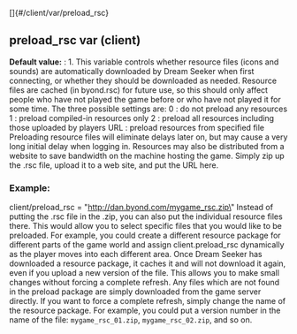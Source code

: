 []{#/client/var/preload_rsc}
  ## preload_rsc var (client)
  **Default value:**
  :   1\.
  This variable controls whether resource files (icons and sounds) are
  automatically downloaded by Dream Seeker when first connecting, or
  whether they should be downloaded as needed. Resource files are cached
  (in byond.rsc) for future use, so this should only affect people who
  have not played the game before or who have not played it for some time.
  The three possible settings are:
  0
  :   do not preload any resources
  1
  :   preload compiled-in resources only
  2
  :   preload all resources including those uploaded by players
  URL
  :   preload resources from specified file
  Preloading resource files will eliminate delays later on, but may cause
  a very long initial delay when logging in.
  Resources may also be distributed from a website to save bandwidth on
  the machine hosting the game. Simply zip up the .rsc file, upload it to
  a web site, and put the URL here.
  ### Example:
  client/preload_rsc = \"http://dan.byond.com/mygame_rsc.zip\"
  Instead of putting the .rsc file in the .zip, you can also put the
  individual resource files there. This would allow you to select specific
  files that you would like to be preloaded. For example, you could create
  a different resource package for different parts of the game world and
  assign client.preload_rsc dynamically as the player moves into each
  different area.
  Once Dream Seeker has downloaded a resource package, it caches it and
  will not download it again, even if you upload a new version of the
  file. This allows you to make small changes without forcing a complete
  refresh. Any files which are not found in the preload package are simply
  downloaded from the game server directly.
  If you want to force a complete refresh, simply change the name of the
  resource package. For example, you could put a version number in the
  name of the file: `mygame_rsc_01.zip`, `mygame_rsc_02.zip`, and so on.